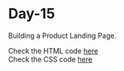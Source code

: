 # Day-15
Building a Product Landing Page.

Check the HTML code [here](./index.html)  
Check the CSS code [here](./styles.css)